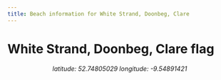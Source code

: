 ```yaml
---
title: Beach information for White Strand, Doonbeg, Clare
---
```

# White Strand, Doonbeg, Clare <span class="material-icons blue-flag">flag</span>

<div align="center"><i>latitude: 52.74805029 longitude: -9.54891421</i></div>